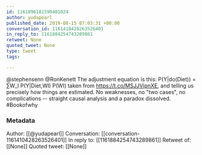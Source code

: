 ```yaml
---
id: 1161896181590401024
author: yudapearl
published_date: 2019-08-15 07:03:31 +00:00
conversation_id: 1161410428263526401
in_reply_to: 1161884254743289861
retweet: None
quoted_tweet: None
type: tweet
tags:

---
```


@stephensenn @RonKenett The adjustment equation is this:
P(Y|do(Diet)) = ∑W_I P(Y|Diet,WI) P(WI)
taken from https://t.co/MSJJVipnXE, and telling us precisely how things are estimated. No weaknesses, no "two cases", no complications -- straight causal analysis and a paradox dissolved. #Bookofwhy

### Metadata

Author: [[@yudapearl]]
Conversation: [[conversation-1161410428263526401]]
In reply to: [[1161884254743289861]]
Retweet of: [[None]]
Quoted tweet: [[None]]
